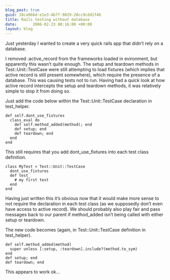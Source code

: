 ```yaml
---
blog_post: true
guid: 18ca96bd-e1e3-4b7f-9029-28cc9cdd1f46
title: Rails testing without database
date:       2006-02-23 08:16:00 +00:00
layout: blog
---
```


Just yesterday I wanted to create a very quick rails app that didn’t
rely on a database.

I removed :active\_record from the frameworks loaded in evironment, but
apparently this wasn’t quite enough. The setup and teardown methods in
Test::Unit::TestCase were still attempting to load fixtures (which
implies that active record is still present somewhere), which require
the presence of a database. This was causing tests not to run. Having
had a quick look at how active record intercepts the setup and teardown
methods, it was relatively simple to stop it from doing so.

Just add the code below within the Test::Unit::TestCase declaration in
test\_helper.

``` code
def self.dont_use_fixtures
  class_eval do
    def self.method_added(method); end
    def setup; end
    def teardown; end
  end
end
```

This still requires that you add dont\_use\_fixtures into each test
class definition.

``` code
class MyTest < Test::Unit::TestCase
  dont_use_fixtures
  def test_
    # my first test
  end
end
```

Having just written this it’s obvious now that it would make more sense
to not require the declaration in each test class (as we supposedly
don’t even have access to active record). We should probably also play
fair and pass messages back to our parent if method\_added isn’t being
called with either setup or teardown.

The new code becomes (again, in Test::Unit::TestCase definition in
test\_helper).

``` code
def self.method_added(method)
  super unless [:setup, :teardown].include?(method.to_sym)
end
def setup; end
def teardown; end
```

This appears to work ok…
